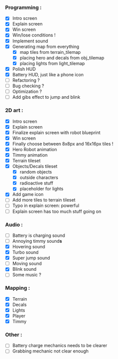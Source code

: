 ### Programming :
- [x] Intro screen
- [x] Explain screen
- [x] Win screen
- [x] Win/lose conditions !
- [x] Implement sound
- [x] Generating map from everything
	- [x] map tiles from terrain_tilemap
	- [x] placing hero and decals from obj_tilemap
	- [x] placing lights from light_tilemap
- [x] Polish HUD
- [x] Battery HUD, just like a phone icon
- [ ] Refactoring ?
- [ ] Bug checking ?
- [ ] Optimization ?
- [ ] Add gibs effect to jump and blink
		
### 2D art :
- [x] Intro screen
- [x] Explain screen
- [x] Finalize explain screen with robot blueprint
- [x] Win screen
- [x] Finally choose between 8x8px and 16x16px tiles !
- [x] Hero Robot animation
- [x] Timmy animation
- [x] Terrain tileset
- [x] Objects/Decals tileset
	- [x] random objects
	- [x] outside characters
	- [x] radioactive stuff
	- [x] placeholder for lights
- [x] Add game icon
- [ ] Add more tiles to terrain tileset
- [ ] Typo in explain screen: powerful
- [ ] Explain screen has too much stuff going on
	
### Audio :
- [ ] Battery is charging sound
- [ ] Annoying timmy sound**s**
- [x] Hovering sound
- [x] Turbo sound
- [x] Super jump sound
- [ ] Moving sound
- [x] Blink sound
- [ ] Some music ?
	
### Mapping :
- [x] Terrain
- [x] Decals
- [x] Lights
- [x] Player
- [x] Timmy

### Other :

- [ ] Battery charge mechanics needs to be clearer
- [ ] Grabbing mechanic not clear enough
